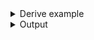 <details><summary>Derive example</summary>

```no_run
const DB: &str = "DATABASE_VAR";

#[derive(Debug, Clone, Bpaf)]
#[bpaf(options)]
pub struct Options {
    /// Use verbose output
    // No name annotation and name is not a single character:
    // `bpaf` uses it as a long name - `--verbose`
    pub verbose: bool,

    /// Compile in a release mode
    #[bpaf(short)]
    // Name is long, but explicit annotation for a short name
    // `bpaf` makes a short name from the first symbol: `-r`
    pub release: bool,

    /// Number of parallel jobs, defaults to # of CPUs
    // Explicit annotation with a short name: `-j`
    #[bpaf(short('j'))]
    pub threads: Option<usize>,

    /// Upload artifacts to the storage
    // Explicit annotation for a single suppresses the oher one,
    // but you can specify both of them. `-u` and `--upload`
    #[bpaf(short, long)]
    pub upload: bool,

    /// List of features to activate
    // you can mix explicit annotations with and without names
    // when convenient, here it's `-F` and `--features`
    #[bpaf(short('F'), long)]
    pub features: Vec<String>,

    /// Read information from the database
    #[bpaf(env(DB))]
    // Annotation for `env` does not affect annotation for names
    // this
    pub database: String,

    /// Only print essential information
    #[bpaf(short, long, long("essential"))]
    // `--essential` is a hidden ailias, `-q` and `--quiet` are visible
    pub quiet: bool,

    /// implicit long + env variable "USER"
    #[bpaf(env("USER"))]
    pub user: String,
}
```

</details>
<details><summary>Output</summary>

`--help` output will contain first short and first long names that are present and won't have
anything about hidden aliases.


<div class='bpaf-doc'>
$ app --help<br>
<p><b>Usage</b>: <tt><b>app</b></tt> [<tt><b>--verbose</b></tt>] [<tt><b>-r</b></tt>] [<tt><b>-j</b></tt>=<tt><i>ARG</i></tt>] [<tt><b>-u</b></tt>] [<tt><b>-F</b></tt>=<tt><i>ARG</i></tt>]... <tt><b>--database</b></tt>=<tt><i>ARG</i></tt> [<tt><b>-q</b></tt>] <tt><b>--user</b></tt>=<tt><i>ARG</i></tt></p><p><div>
<b>Available options:</b></div><dl><dt><tt><b>    --verbose</b></tt></dt>
<dd>Use verbose output</dd>
<dt><tt><b>-r</b></tt></dt>
<dd>Compile in a release mode</dd>
<dt><tt><b>-j</b></tt>=<tt><i>ARG</i></tt></dt>
<dd>Number of parallel jobs, defaults to # of CPUs</dd>
<dt><tt><b>-u</b></tt>, <tt><b>--upload</b></tt></dt>
<dd>Upload artifacts to the storage</dd>
<dt><tt><b>-F</b></tt>, <tt><b>--features</b></tt>=<tt><i>ARG</i></tt></dt>
<dd>List of features to activate</dd>
<dt><tt><b>    --database</b></tt>=<tt><i>ARG</i></tt></dt>
<dd>Read information from the database</dd>
<dt></dt>
<dd>[env:DATABASE_VAR: N/A]</dd>
<dt><tt><b>-q</b></tt>, <tt><b>--quiet</b></tt></dt>
<dd>Only print essential information</dd>
<dt><tt><b>    --user</b></tt>=<tt><i>ARG</i></tt></dt>
<dd>implicit long + env variable "USER"</dd>
<dt></dt>
<dd>[env:USER = "pacak"]</dd>
<dt><tt><b>-h</b></tt>, <tt><b>--help</b></tt></dt>
<dd>Prints help information</dd>
</dl>
</p>
<style>
div.bpaf-doc {
    padding: 14px;
    background-color:var(--code-block-background-color);
    font-family: mono;
    margin-bottom: 0.75em;
}
div.bpaf-doc dt { margin-left: 1em; }
div.bpaf-doc dd { margin-left: 3em; }
div.bpaf-doc dl { margin-top: 0; padding-left: 1em; }
div.bpaf-doc  { padding-left: 1em; }
</style>
</div>


`--essential` is a hidden alias and still works despite not being present in `--help` output
above


<div class='bpaf-doc'>
$ app --database default --essential<br>
Options { verbose: false, release: false, threads: None, upload: false, features: [], database: "default", quiet: true, user: "pacak" }
</div>


And hidden means actually hidden. While error message can suggest to fix a typo to make it a
valid _visible_ argument


<div class='bpaf-doc'>
$ app --database default --quie<br>
No such flag: <b>--quie</b>, did you mean <tt><b>--quiet</b></tt>?
<style>
div.bpaf-doc {
    padding: 14px;
    background-color:var(--code-block-background-color);
    font-family: mono;
    margin-bottom: 0.75em;
}
div.bpaf-doc dt { margin-left: 1em; }
div.bpaf-doc dd { margin-left: 3em; }
div.bpaf-doc dl { margin-top: 0; padding-left: 1em; }
div.bpaf-doc  { padding-left: 1em; }
</style>
</div>


It will not do so for hidden aliases


<div class='bpaf-doc'>
$ app --database default --essentia<br>
<b>--essentia</b> is not expected in this context
<style>
div.bpaf-doc {
    padding: 14px;
    background-color:var(--code-block-background-color);
    font-family: mono;
    margin-bottom: 0.75em;
}
div.bpaf-doc dt { margin-left: 1em; }
div.bpaf-doc dd { margin-left: 3em; }
div.bpaf-doc dl { margin-top: 0; padding-left: 1em; }
div.bpaf-doc  { padding-left: 1em; }
</style>
</div>

</details>